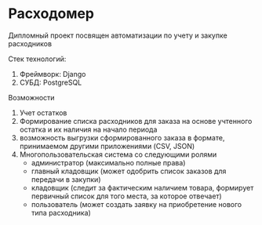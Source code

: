 # Расходомер

Дипломный проект посвящен автоматизации по учету и закупке расходников

Стек технологий:

1. Фреймворк: Django
2. СУБД: PostgreSQL

Возможности

1. Учет остатков
2. Формирование списка расходников для заказа на основе учтенного остатка и их наличия на начало периода
3. возможность выгрузки сформированного заказа в формате, принимаемом другими приложениями (CSV, JSON)
4. Многопользовательская система со следующими ролями
   - администратор (максимально полные права)
   - главный кладовщик (может одобрить список заказов для передачи в закупки)
   - кладовщик (следит за фактическим наличием товара, формирует первичный список для того места, за которое отвечает)
   - пользователь (может создать заявку на приобретение нового типа расходника)
